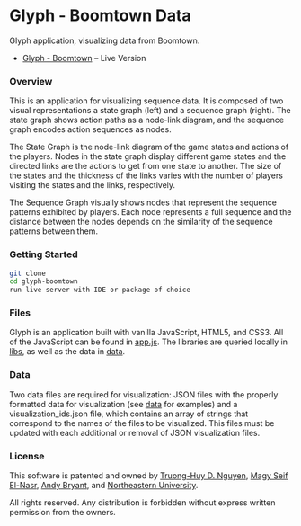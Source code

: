 # Glyph - Boomtown Data

Glyph application, visualizing data from Boomtown.

- [Glyph - Boomtown](https://guiilab.github.io/glyph-v2/) – Live Version

### Overview
This is an application for visualizing sequence data. It is composed of two visual representations a state graph (left) and a sequence graph (right). The state graph shows action paths as a node-link diagram, and the sequence graph encodes action sequences as nodes. 

The State Graph is the node-link diagram of the game states and actions of the players. Nodes in the state graph display different game states and the directed links are the actions to get from one state to another. The size of the states and the thickness of the links varies with the number of players visiting the states and the links, respectively.

The Sequence Graph visually shows nodes that represent the sequence patterns exhibited by players. Each node represents a full sequence and the distance between the nodes depends on the similarity of the sequence patterns between them.

### Getting Started
```sh
git clone
cd glyph-boomtown
run live server with IDE or package of choice
```
### Files
Glyph is an application built with vanilla JavaScript, HTML5, and CSS3. All of the JavaScript can be found in [app.js](app.js). The libraries are queried locally in [libs](/libs), as well as the data in [data](/data). 

### Data
Two data files are required for visualization: JSON files with the properly formatted data for visualization (see [data](/data) for examples) and a visualization_ids.json file, which contains an array of strings that correspond to the names of the files to be visualized. This files must be updated with each additional or removal of JSON visualization files.

### License
This software is patented and owned by [Truong-Huy D. Nguyen](https://github.com/truonghuy), [Magy Seif El-Nasr](https://camd.northeastern.edu/faculty/magy-seif-el-nasr/), [Andy Bryant](https://github.com/andymbryant), and [Northeastern University](https://www.khoury.northeastern.edu/).

All rights reserved. Any distribution is forbidden without express written permission from the owners.
